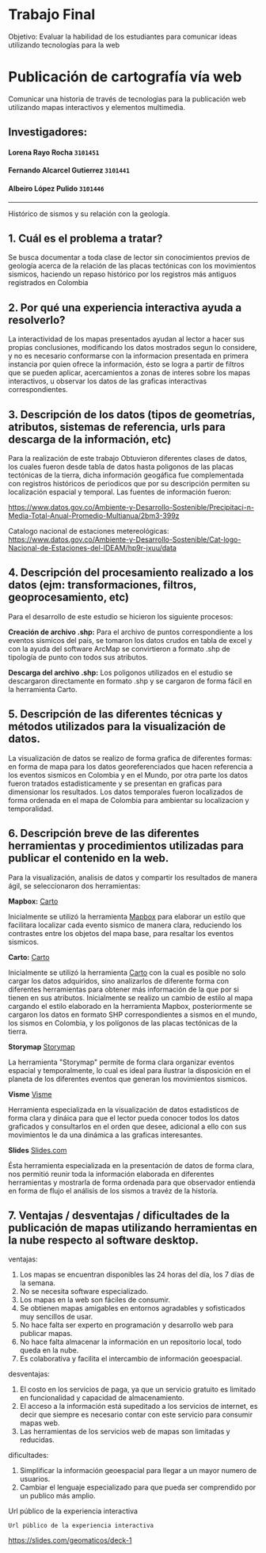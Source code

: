 # Trabajo Final
Objetivo: Evaluar la habilidad de los estudiantes para comunicar ideas utilizando tecnologías para la web

# Publicación de cartografía vía web
Comunicar una historia de través de tecnologìas para la publicación web utilizando mapas interactivos y elementos multimedia.
## Investigadores:
#### Lorena Rayo Rocha `3101451`
#### Fernando Alcarcel Gutierrez `3101441`
#### Albeiro López Pulido `3101446`
---
Histórico de sismos y su relación con la geología.

## 1. Cuál es el problema a tratar?

Se busca documentar a toda clase de lector sin conocimientos previos de geología acerca de la relación de las placas tectónicas con los movimientos sismicos, haciendo un repaso histórico por los registros más antiguos registrados en Colombia


## 2. Por qué una experiencia interactiva ayuda a resolverlo?

La interactividad de los mapas presentados ayudan al lector a hacer sus propias conclusiones, modificando los datos mostrados segun lo considere, y no es necesario conformarse con la informacion presentada en primera instancia por quien ofrece la información, ésto se logra a partir de filtros que se pueden aplicar, acercamientos a zonas de interes sobre los mapas interactivos, u observar los datos de las graficas interactivas correspondientes. 

## 3. Descripción de los datos (tipos de geometrías, atributos, sistemas de referencia, urls para descarga de la información, etc)

Para la realización de este trabajo Obtuvieron diferentes clases de datos, los cuales fueron desde tabla de datos hasta poligonos de las placas tectónicas de la tierra, dicha información geogáfica fue complementada con registros históricos de periodicos que por su descripción permiten su localización espacial y temporal. Las fuentes de información fueron: 

https://www.datos.gov.co/Ambiente-y-Desarrollo-Sostenible/Precipitaci-n-Media-Total-Anual-Promedio-Multianua/2bm3-399z 

Catalogo nacional de estaciones metereológicas: https://www.datos.gov.co/Ambiente-y-Desarrollo-Sostenible/Cat-logo-Nacional-de-Estaciones-del-IDEAM/hp9r-jxuu/data


## 4. Descripción del procesamiento realizado a los datos (ejm: transformaciones, filtros, geoprocesamiento, etc)

Para el desarrollo de este estudio se hicieron los siguiente procesos:

**Creación de archivo .shp:** Para el archivo de puntos correspondiente a los eventos sismicos del país, se tomaron los datos crudos en tabla de excel y con la ayuda del software ArcMap se convirtieron a formato .shp de tipología de punto con todos sus atributos. 

**Descarga del archivo .shp:** Los poligonos utilizados en el estudio se descargaron directamente en formato .shp y se cargaron de forma fácil en la herramienta Carto. 

## 5. Descripción de las diferentes técnicas y métodos utilizados para la visualización de datos.

La visualización de datos se realizo de forma grafica de diferentes formas: en forma de mapa para los datos georeferenciados que hacen referencia a los eventos sismicos en Colombia y en el Mundo, por otra parte los datos fueron tratados estadisticamente y se presentan en graficas para dimensionar los resultados. Los datos temporales fueron localizados de forma ordenada en el mapa de Colombia para ambientar su localizacion y temporalidad. 

## 6. Descripción breve de las diferentes herramientas y procedimientos utilizadas para publicar el contenido en la web.

Para la visualización, analisis de datos y compartir los resultados de manera ágil, se seleccionaron dos herramientas: 

**Mapbox:** [Carto](https://Mapbox.com/) 

Inicialmente se utilizó la herramienta [Mapbox](https://Mapbox.com/) para elaborar un estilo que facilitara localizar cada evento sismico de manera clara, reduciendo los contrastes entre los objetos del mapa base, para resaltar los eventos sismicos.  

**Carto:** [Carto](https://carto.com/) 

Inicialmente se utilizó la herramienta [Carto](https://carto.com/) con la cual es posible no solo cargar los datos adquiridos, sino analizarlos de diferente forma con diferentes herramientas para obtener más información de la que por si tienen en sus atributos. Inicialmente se realizo un cambio de estilo al mapa cargando el estilo elaborado en la herramienta Mapbox, posteriormente se cargaron los datos en formato SHP correspondientes a sismos en el mundo, los sismos en Colombia, y los polígonos de las placas tectónicas de la tierra. 

**Storymap** [Storymap](https://storymap.knightlab.com/)

La herramienta "Storymap" permite de forma clara organizar eventos espacial y temporalmente, lo cual es ideal para ilustrar la disposición en el planeta de los diferentes eventos que generan los movimientos sismicos. 

**Visme** [Visme](https://my.visme.co/)

Herramienta especializada en la visualización de datos estadisticos de forma clara y dináica para que el lector pueda conocer todos los datos graficados y consultarlos en el orden que desee, adicional a ello con sus movimientos le da una dinámica a las graficas interesantes. 

**Slides** [Slides.com](https://www.slides.com/)

Ésta herramienta especializada en la presentación de datos de forma clara, nos permitió reunir toda la información elaborada en diferentes herramientas y mostrarla de forma ordenada para que observador entienda en forma de flujo el análisis de los sismos a travéz de la historía. 


## 7. Ventajas / desventajas / dificultades de la publicación de mapas utilizando herramientas en la nube respecto al software desktop.

ventajas:

1. Los mapas se encuentran disponibles las 24 horas del día, los 7 días de la semana.
2. No se necesita software especializado.
3. Los mapas en la web son fáciles de consumir.
4. Se obtienen mapas amigables en entornos agradables y sofisticados muy sencillos de usar.
5. No hace falta ser experto en programación y desarrollo web para publicar mapas.
6. No hace falta almacenar la información en un repositorio local, todo queda en la nube.
7. Es colaborativa y facilita el intercambio de información geoespacial.

desventajas:

1. El costo en los servicios de paga, ya que un servicio gratuito es limitado en funcionalidad y capacidad de almacenamiento.
2. El acceso a la información está supeditado a los servicios de internet, es decir que siempre es necesario contar con este servicio para consumir mapas web.
3. Las herramientas de los servicios web de mapas son limitadas y reducidas.

dificultades:

1. Simplificar la información geoespacial para llegar a un mayor numero de usuarios.
2. Cambiar el lenguaje especializado para que pueda ser comprendido por un publico más amplio. 

Url público de la experiencia interactiva

`Url público de la experiencia interactiva`

https://slides.com/geomaticos/deck-1


